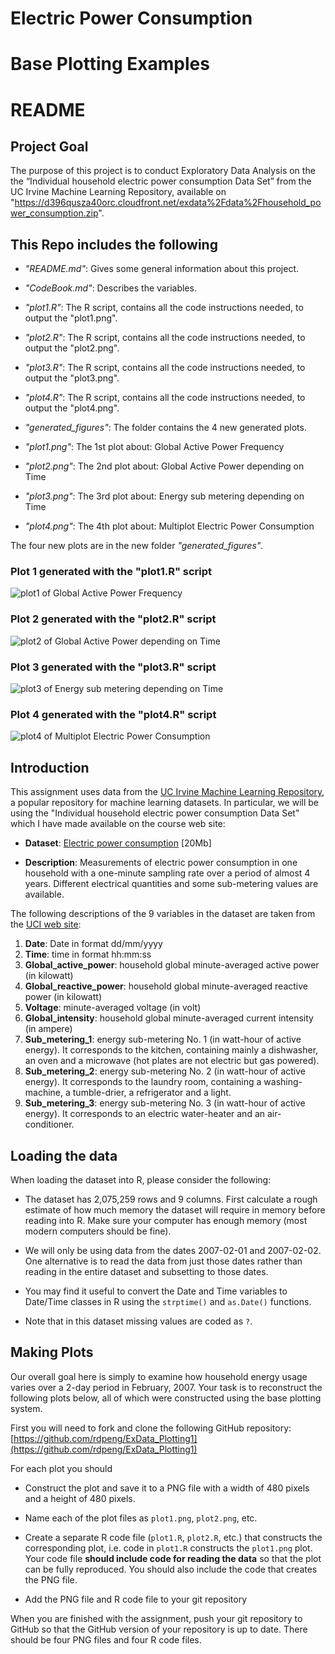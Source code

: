 # **Electric Power Consumption**
# **Base Plotting Examples**

# **README**

## Project Goal

The purpose of this project is to conduct Exploratory Data Analysis on the the “Individual household electric power consumption Data Set” from the UC Irvine Machine Learning Repository, available on "https://d396qusza40orc.cloudfront.net/exdata%2Fdata%2Fhousehold_power_consumption.zip". 

## This Repo includes the following

* *"README.md"*: Gives some general information about this project.

* *"CodeBook.md"*: Describes the variables.

* *"plot1.R"*: The R script, contains all the code instructions needed, to output the "plot1.png".

* *"plot2.R"*: The R script, contains all the code instructions needed, to output the "plot2.png".

* *"plot3.R"*: The R script, contains all the code instructions needed, to output the "plot3.png".

* *"plot4.R"*: The R script, contains all the code instructions needed, to output the "plot4.png".

* *"generated_figures"*: The folder contains the 4 new generated plots.  

* *"plot1.png"*: The 1st plot about: Global Active Power Frequency

* *"plot2.png"*: The 2nd plot about: Global Active Power depending on Time

* *"plot3.png"*: The 3rd plot about: Energy sub metering depending on Time

* *"plot4.png"*: The 4th plot about: Multiplot Electric Power Consumption


The four new plots are in the new folder *"generated_figures"*. 

### Plot 1 generated with the "plot1.R" script

![plot1 of Global Active Power Frequency](generated_figures/plot1.png)

### Plot 2 generated with the "plot2.R" script

![plot2 of Global Active Power depending on Time](generated_figures/plot2.png) 

### Plot 3 generated with the "plot3.R" script

![plot3 of Energy sub metering depending on Time](generated_figures/plot3.png) 

### Plot 4 generated with the "plot4.R" script

![plot4 of Multiplot Electric Power Consumption](generated_figures/plot4.png) 


## Introduction

This assignment uses data from
the <a href="http://archive.ics.uci.edu/ml/">UC Irvine Machine
Learning Repository</a>, a popular repository for machine learning
datasets. In particular, we will be using the "Individual household
electric power consumption Data Set" which I have made available on
the course web site:


* <b>Dataset</b>: <a href="https://d396qusza40orc.cloudfront.net/exdata%2Fdata%2Fhousehold_power_consumption.zip">Electric power consumption</a> [20Mb]

* <b>Description</b>: Measurements of electric power consumption in
one household with a one-minute sampling rate over a period of almost
4 years. Different electrical quantities and some sub-metering values
are available.


The following descriptions of the 9 variables in the dataset are taken
from
the <a href="https://archive.ics.uci.edu/ml/datasets/Individual+household+electric+power+consumption">UCI
web site</a>:

<ol>
<li><b>Date</b>: Date in format dd/mm/yyyy </li>
<li><b>Time</b>: time in format hh:mm:ss </li>
<li><b>Global_active_power</b>: household global minute-averaged active power (in kilowatt) </li>
<li><b>Global_reactive_power</b>: household global minute-averaged reactive power (in kilowatt) </li>
<li><b>Voltage</b>: minute-averaged voltage (in volt) </li>
<li><b>Global_intensity</b>: household global minute-averaged current intensity (in ampere) </li>
<li><b>Sub_metering_1</b>: energy sub-metering No. 1 (in watt-hour of active energy). It corresponds to the kitchen, containing mainly a dishwasher, an oven and a microwave (hot plates are not electric but gas powered). </li>
<li><b>Sub_metering_2</b>: energy sub-metering No. 2 (in watt-hour of active energy). It corresponds to the laundry room, containing a washing-machine, a tumble-drier, a refrigerator and a light. </li>
<li><b>Sub_metering_3</b>: energy sub-metering No. 3 (in watt-hour of active energy). It corresponds to an electric water-heater and an air-conditioner.</li>
</ol>

## Loading the data





When loading the dataset into R, please consider the following:

* The dataset has 2,075,259 rows and 9 columns. First
calculate a rough estimate of how much memory the dataset will require
in memory before reading into R. Make sure your computer has enough
memory (most modern computers should be fine).

* We will only be using data from the dates 2007-02-01 and
2007-02-02. One alternative is to read the data from just those dates
rather than reading in the entire dataset and subsetting to those
dates.

* You may find it useful to convert the Date and Time variables to
Date/Time classes in R using the `strptime()` and `as.Date()`
functions.

* Note that in this dataset missing values are coded as `?`.


## Making Plots

Our overall goal here is simply to examine how household energy usage
varies over a 2-day period in February, 2007. Your task is to
reconstruct the following plots below, all of which were constructed
using the base plotting system.

First you will need to fork and clone the following GitHub repository:  
[https://github.com/rdpeng/ExData_Plotting1](https://github.com/rdpeng/ExData_Plotting1)


For each plot you should

* Construct the plot and save it to a PNG file with a width of 480
pixels and a height of 480 pixels.

* Name each of the plot files as `plot1.png`, `plot2.png`, etc.

* Create a separate R code file (`plot1.R`, `plot2.R`, etc.) that
constructs the corresponding plot, i.e. code in `plot1.R` constructs
the `plot1.png` plot. Your code file **should include code for reading
the data** so that the plot can be fully reproduced. You should also
include the code that creates the PNG file.

* Add the PNG file and R code file to your git repository

When you are finished with the assignment, push your git repository to
GitHub so that the GitHub version of your repository is up to
date. There should be four PNG files and four R code files.




